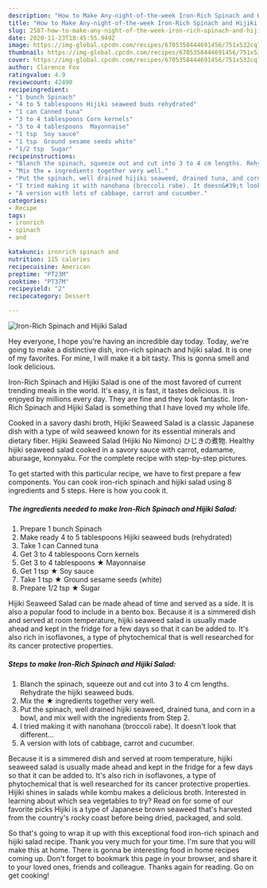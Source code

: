 ```yaml
---
description: "How to Make Any-night-of-the-week Iron-Rich Spinach and Hijiki Salad"
title: "How to Make Any-night-of-the-week Iron-Rich Spinach and Hijiki Salad"
slug: 2587-how-to-make-any-night-of-the-week-iron-rich-spinach-and-hijiki-salad
date: 2020-11-23T18:45:55.949Z
image: https://img-global.cpcdn.com/recipes/6705358444691456/751x532cq70/iron-rich-spinach-and-hijiki-salad-recipe-main-photo.jpg
thumbnail: https://img-global.cpcdn.com/recipes/6705358444691456/751x532cq70/iron-rich-spinach-and-hijiki-salad-recipe-main-photo.jpg
cover: https://img-global.cpcdn.com/recipes/6705358444691456/751x532cq70/iron-rich-spinach-and-hijiki-salad-recipe-main-photo.jpg
author: Clarence Fox
ratingvalue: 4.9
reviewcount: 42490
recipeingredient:
- "1 bunch Spinach"
- "4 to 5 tablespoons Hijiki seaweed buds rehydrated"
- "1 can Canned tuna"
- "3 to 4 tablespoons Corn kernels"
- "3 to 4 tablespoons  Mayonnaise"
- "1 tsp  Soy sauce"
- "1 tsp  Ground sesame seeds white"
- "1/2 tsp  Sugar"
recipeinstructions:
- "Blanch the spinach, squeeze out and cut into 3 to 4 cm lengths. Rehydrate the hijiki seaweed buds."
- "Mix the ★ ingredients together very well."
- "Put the spinach, well drained hijiki seaweed, drained tuna, and corn in a bowl, and mix well with the ingredients from Step 2."
- "I tried making it with nanohana (broccoli rabe). It doesn&#39;t look that different..."
- "A version with lots of cabbage, carrot and cucumber."
categories:
- Recipe
tags:
- ironrich
- spinach
- and

katakunci: ironrich spinach and 
nutrition: 115 calories
recipecuisine: American
preptime: "PT23M"
cooktime: "PT37M"
recipeyield: "2"
recipecategory: Dessert

---
```



![Iron-Rich Spinach and Hijiki Salad](https://img-global.cpcdn.com/recipes/6705358444691456/751x532cq70/iron-rich-spinach-and-hijiki-salad-recipe-main-photo.jpg)

Hey everyone, I hope you're having an incredible day today. Today, we're going to make a distinctive dish, iron-rich spinach and hijiki salad. It is one of my favorites. For mine, I will make it a bit tasty. This is gonna smell and look delicious.

Iron-Rich Spinach and Hijiki Salad is one of the most favored of current trending meals in the world. It's easy, it is fast, it tastes delicious. It is enjoyed by millions every day. They are fine and they look fantastic. Iron-Rich Spinach and Hijiki Salad is something that I have loved my whole life.

Cooked in a savory dashi broth, Hijiki Seaweed Salad is a classic Japanese dish with a type of wild seaweed known for its essential minerals and dietary fiber. Hijiki Seaweed Salad (Hijiki No Nimono) ひじきの煮物. Healthy hijiki seaweed salad cooked in a savory sauce with carrot, edamame, aburaage, konnyaku. For the complete recipe with step-by-step pictures.


To get started with this particular recipe, we have to first prepare a few components. You can cook iron-rich spinach and hijiki salad using 8 ingredients and 5 steps. Here is how you cook it.

<!--inarticleads1-->

##### The ingredients needed to make Iron-Rich Spinach and Hijiki Salad:

1. Prepare 1 bunch Spinach
1. Make ready 4 to 5 tablespoons Hijiki seaweed buds (rehydrated)
1. Take 1 can Canned tuna
1. Get 3 to 4 tablespoons Corn kernels
1. Get 3 to 4 tablespoons ★ Mayonnaise
1. Get 1 tsp ★ Soy sauce
1. Take 1 tsp ★ Ground sesame seeds (white)
1. Prepare 1/2 tsp ★ Sugar


Hijiki Seaweed Salad can be made ahead of time and served as a side. It is also a popular food to include in a bento box. Because it is a simmered dish and served at room temperature, hijiki seaweed salad is usually made ahead and kept in the fridge for a few days so that it can be added to. It&#39;s also rich in isoflavones, a type of phytochemical that is well researched for its cancer protective properties. 

<!--inarticleads2-->

##### Steps to make Iron-Rich Spinach and Hijiki Salad:

1. Blanch the spinach, squeeze out and cut into 3 to 4 cm lengths. Rehydrate the hijiki seaweed buds.
1. Mix the ★ ingredients together very well.
1. Put the spinach, well drained hijiki seaweed, drained tuna, and corn in a bowl, and mix well with the ingredients from Step 2.
1. I tried making it with nanohana (broccoli rabe). It doesn&#39;t look that different...
1. A version with lots of cabbage, carrot and cucumber.


Because it is a simmered dish and served at room temperature, hijiki seaweed salad is usually made ahead and kept in the fridge for a few days so that it can be added to. It&#39;s also rich in isoflavones, a type of phytochemical that is well researched for its cancer protective properties. Hijiki shines in salads while kombu makes a delicious broth. Interested in learning about which sea vegetables to try? Read on for some of our favorite picks Hijiki is a type of Japanese brown seaweed that&#39;s harvested from the country&#39;s rocky coast before being dried, packaged, and sold. 

So that's going to wrap it up with this exceptional food iron-rich spinach and hijiki salad recipe. Thank you very much for your time. I'm sure that you will make this at home. There is gonna be interesting food in home recipes coming up. Don't forget to bookmark this page in your browser, and share it to your loved ones, friends and colleague. Thanks again for reading. Go on get cooking!
